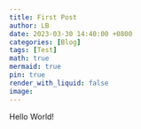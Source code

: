 ```yaml
---
title: First Post
author: LB
date: 2023-03-30 14:40:00 +0800
categories: [Blog]
tags: [Test]
math: true
mermaid: true
pin: true
render_with_liquid: false
image:
---
```


Hello World!